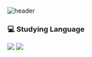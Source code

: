 ![header](https://capsule-render.vercel.app/api?type=slice&color=_hexcode&height=300&section=header&text=ChoiHaeun%20&fontSize=90)
### 💻 Studying Language
<img src="https://img.shields.io/badge/Java-007396?style=flat-square&logo=java&logoColor=black"/>
<img src="https://img.shields.io/badge/C-A8B9CC?style=flat-square&logo=C&logoColor=black"/>
